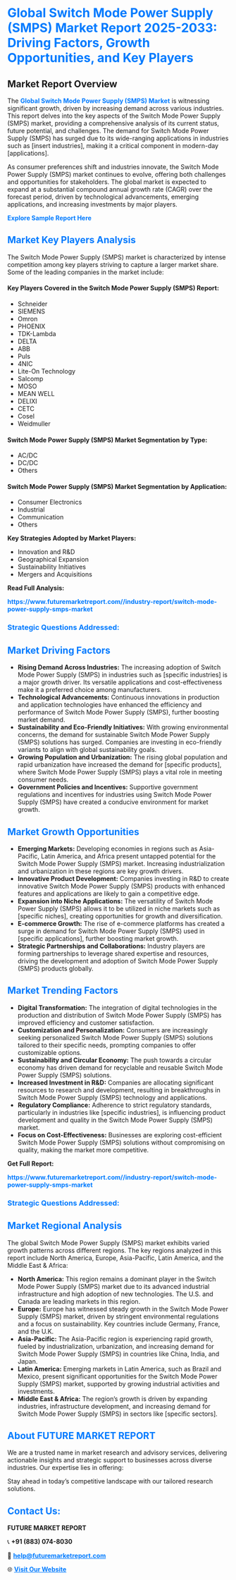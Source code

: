 <h1 style="color: #007BFF;">Global Switch Mode Power Supply (SMPS) Market Report 2025-2033: Driving Factors, Growth Opportunities, and Key Players</h1>

<section id="overview">
<h2>Market Report Overview</h2>
<p>The <a href="https://www.futuremarketreport.com//industry-report/switch-mode-power-supply-smps-market" style="color: #007BFF; text-decoration: none;"><strong>Global Switch Mode Power Supply (SMPS) Market</strong></a> is witnessing significant growth, driven by increasing demand across various industries. This report delves into the key aspects of the Switch Mode Power Supply (SMPS) market, providing a comprehensive analysis of its current status, future potential, and challenges. The demand for Switch Mode Power Supply (SMPS) has surged due to its wide-ranging applications in industries such as [insert industries], making it a critical component in modern-day [applications].</p>
<p>As consumer preferences shift and industries innovate, the Switch Mode Power Supply (SMPS) market continues to evolve, offering both challenges and opportunities for stakeholders. The global market is expected to expand at a substantial compound annual growth rate (CAGR) over the forecast period, driven by technological advancements, emerging applications, and increasing investments by major players.</p>
</section>

<section id="overview">
<p><a href="https://www.futuremarketreport.com//request-sample/reportId=46560" style="color: #007BFF; text-decoration: none;"><strong>Explore Sample Report Here</strong></a></p>
</section>

<section id="key-players">
<h2 style="color: #007BFF;">Market Key Players Analysis</h2>
<p>The Switch Mode Power Supply (SMPS) market is characterized by intense competition among key players striving to capture a larger market share. Some of the leading companies in the market include:</p>
<h4>Key Players Covered in the Switch Mode Power Supply (SMPS) Report:</h4>
<ul><li>Schneider</li><li>SIEMENS</li><li>Omron</li><li>PHOENIX</li><li>TDK-Lambda</li><li>DELTA</li><li>ABB</li><li>Puls</li><li>4NIC</li><li>Lite-On Technology</li><li>Salcomp</li><li>MOSO</li><li>MEAN WELL</li><li>DELIXI</li><li>CETC</li><li>Cosel</li><li>Weidmuller</li></ul>
<h4>Switch Mode Power Supply (SMPS) Market Segmentation by Type:</h4>
<ul><li>AC/DC</li><li>DC/DC</li><li>Others</li></ul>

<h4>Switch Mode Power Supply (SMPS) Market Segmentation by Application:</h4>
<ul><li>Consumer Electronics</li><li>Industrial</li><li>Communication</li><li>Others</li></ul>
<p><strong>Key Strategies Adopted by Market Players:</strong></p>
<ul>
<li>Innovation and R&D</li>
<li>Geographical Expansion</li>
<li>Sustainability Initiatives</li>
<li>Mergers and Acquisitions</li>
</ul>
</section>

<section>
<p><strong>Read Full Analysis: </strong></p><a href="https://www.futuremarketreport.com//industry-report/switch-mode-power-supply-smps-market" style="color: #007BFF; text-decoration: none;"><strong>https://www.futuremarketreport.com//industry-report/switch-mode-power-supply-smps-market</strong></a>
<h3 style="color: #007BFF;">Strategic Questions Addressed:</h3>
</section>

<section id="driving-factors">
<h2 style="color: #007BFF;">Market Driving Factors</h2>
<ul>
<li><strong>Rising Demand Across Industries:</strong> The increasing adoption of Switch Mode Power Supply (SMPS) in industries such as [specific industries] is a major growth driver. Its versatile applications and cost-effectiveness make it a preferred choice among manufacturers.</li>
<li><strong>Technological Advancements:</strong> Continuous innovations in production and application technologies have enhanced the efficiency and performance of Switch Mode Power Supply (SMPS), further boosting market demand.</li>
<li><strong>Sustainability and Eco-Friendly Initiatives:</strong> With growing environmental concerns, the demand for sustainable Switch Mode Power Supply (SMPS) solutions has surged. Companies are investing in eco-friendly variants to align with global sustainability goals.</li>
<li><strong>Growing Population and Urbanization:</strong> The rising global population and rapid urbanization have increased the demand for [specific products], where Switch Mode Power Supply (SMPS) plays a vital role in meeting consumer needs.</li>
<li><strong>Government Policies and Incentives:</strong> Supportive government regulations and incentives for industries using Switch Mode Power Supply (SMPS) have created a conducive environment for market growth.</li>
</ul>
</section>

<section id="growth-opportunities">
<h2 style="color: #007BFF;">Market Growth Opportunities</h2>
<ul>
<li><strong>Emerging Markets:</strong> Developing economies in regions such as Asia-Pacific, Latin America, and Africa present untapped potential for the Switch Mode Power Supply (SMPS) market. Increasing industrialization and urbanization in these regions are key growth drivers.</li>
<li><strong>Innovative Product Development:</strong> Companies investing in R&D to create innovative Switch Mode Power Supply (SMPS) products with enhanced features and applications are likely to gain a competitive edge.</li>
<li><strong>Expansion into Niche Applications:</strong> The versatility of Switch Mode Power Supply (SMPS) allows it to be utilized in niche markets such as [specific niches], creating opportunities for growth and diversification.</li>
<li><strong>E-commerce Growth:</strong> The rise of e-commerce platforms has created a surge in demand for Switch Mode Power Supply (SMPS) used in [specific applications], further boosting market growth.</li>
<li><strong>Strategic Partnerships and Collaborations:</strong> Industry players are forming partnerships to leverage shared expertise and resources, driving the development and adoption of Switch Mode Power Supply (SMPS) products globally.</li>
</ul>
</section>

<section id="trending-factors">
<h2 style="color: #007BFF;">Market Trending Factors</h2>
<ul>
<li><strong>Digital Transformation:</strong> The integration of digital technologies in the production and distribution of Switch Mode Power Supply (SMPS) has improved efficiency and customer satisfaction.</li>
<li><strong>Customization and Personalization:</strong> Consumers are increasingly seeking personalized Switch Mode Power Supply (SMPS) solutions tailored to their specific needs, prompting companies to offer customizable options.</li>
<li><strong>Sustainability and Circular Economy:</strong> The push towards a circular economy has driven demand for recyclable and reusable Switch Mode Power Supply (SMPS) solutions.</li>
<li><strong>Increased Investment in R&D:</strong> Companies are allocating significant resources to research and development, resulting in breakthroughs in Switch Mode Power Supply (SMPS) technology and applications.</li>
<li><strong>Regulatory Compliance:</strong> Adherence to strict regulatory standards, particularly in industries like [specific industries], is influencing product development and quality in the Switch Mode Power Supply (SMPS) market.</li>
<li><strong>Focus on Cost-Effectiveness:</strong> Businesses are exploring cost-efficient Switch Mode Power Supply (SMPS) solutions without compromising on quality, making the market more competitive.</li>
</ul>
</section>

<section>
<p><strong>Get Full Report: </strong></p><a href="https://www.futuremarketreport.com//industry-report/switch-mode-power-supply-smps-market" style="color: #007BFF; text-decoration: none;"><strong>https://www.futuremarketreport.com//industry-report/switch-mode-power-supply-smps-market</strong></a>
<h3 style="color: #007BFF;">Strategic Questions Addressed:</h3>
</section>


<section id="regional-analysis">
<h2 style="color: #007BFF;">Market Regional Analysis</h2>
<p>The global Switch Mode Power Supply (SMPS) market exhibits varied growth patterns across different regions. The key regions analyzed in this report include North America, Europe, Asia-Pacific, Latin America, and the Middle East & Africa:</p>
<ul>
<li><strong>North America:</strong> This region remains a dominant player in the Switch Mode Power Supply (SMPS) market due to its advanced industrial infrastructure and high adoption of new technologies. The U.S. and Canada are leading markets in this region.</li>
<li><strong>Europe:</strong> Europe has witnessed steady growth in the Switch Mode Power Supply (SMPS) market, driven by stringent environmental regulations and a focus on sustainability. Key countries include Germany, France, and the U.K.</li>
<li><strong>Asia-Pacific:</strong> The Asia-Pacific region is experiencing rapid growth, fueled by industrialization, urbanization, and increasing demand for Switch Mode Power Supply (SMPS) in countries like China, India, and Japan.</li>
<li><strong>Latin America:</strong> Emerging markets in Latin America, such as Brazil and Mexico, present significant opportunities for the Switch Mode Power Supply (SMPS) market, supported by growing industrial activities and investments.</li>
<li><strong>Middle East & Africa:</strong> The region’s growth is driven by expanding industries, infrastructure development, and increasing demand for Switch Mode Power Supply (SMPS) in sectors like [specific sectors].</li>
</ul>
</section>

<footer>
<h2 style="color: #007BFF;">About FUTURE MARKET REPORT</h2>
<p>We are a trusted name in market research and advisory services, delivering actionable insights and strategic support to businesses across diverse industries. Our expertise lies in offering:</p>

<p>Stay ahead in today’s competitive landscape with our tailored research solutions.</p>

<h2 style="color: #007BFF;">Contact Us:</h2>
<p><strong>FUTURE MARKET REPORT</strong></p>
<p>📞 <strong>+91 (883) 074-8030</strong></p>
<p>📧 <strong><a href="mailto:help@futuremarketreport.com" style="color: #007BFF;">help@futuremarketreport.com</a></strong></p>
<p>🌐 <strong><a href="https://www.futuremarketreport.com/" style="color: #007BFF;">Visit Our Website</a></strong></p>
</footer>